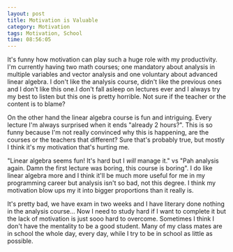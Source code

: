 ```yaml
---
layout: post
title: Motivation is Valuable
category: Motivation
tags: Motivation, School
time: 08:56:05
---
```



It's funny how motivation can play such a huge role with my productivity. I'm currently having two math courses; one mandatory about analysis in multiple variables and vector analysis and one voluntary about advanced linear algebra. I don't like the analysis course, didn't like the previous ones and I don't like this one.I don't fall asleep on lectures ever and I always try my best to listen but this one is pretty horrible. Not sure if the teacher or the content is to blame?


On the other hand the linear algebra course is fun and intriguing. Every lecture I'm always surprised when it ends "already 2 hours?". This is so funny because I'm not really convinced why this is happening, are the courses or the teachers that different? Sure that's probably true, but mostly I think it's my motivation that's hurting me.

"Linear algebra seems fun! It's hard but I *will* manage it." vs "Pah analysis again. Damn the first lecture was boring, this course is boring". I do like linear algebra more and I think it'll be much more useful for me in my programming career but analysis isn't so bad, not this degree. I think my motivation blow ups my it into bigger proportions than it really is.

It's pretty bad, we have exam in two weeks and I have literary done nothing in the analysis course... Now I need to study hard if I want to complete it but the lack of motivation is just sooo hard to overcome. Sometimes I think I don't have the mentality to be a good student. Many of my class mates are in school the whole day, every day, while I try to be in school as little as possible.

